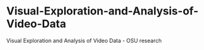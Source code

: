 # Visual-Exploration-and-Analysis-of-Video-Data
Visual Exploration and Analysis of Video Data - OSU research
